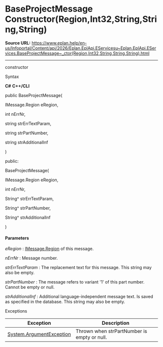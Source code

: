 # BaseProjectMessage Constructor(Region,Int32,String,String,String)

**Source URL:** https://www.eplan.help/en-us/Infoportal/Content/api/2026/Eplan.EplApi.EServicesu~Eplan.EplApi.EServices.BaseProjectMessage~_ctor(Region,Int32,String,String,String).html

---

constructor

Syntax

**C#**
**C++/CLI**


public BaseProjectMessage( 

   IMessage.Region eRegion,

   int nErrNr,

   string strErrTextParam,

   string strPartNumber,

   string strAdditionalInf

)

public:

BaseProjectMessage( 

   IMessage.Region eRegion,

   int nErrNr,

   String^ strErrTextParam,

   String^ strPartNumber,

   String^ strAdditionalInf

)


#### Parameters

*eRegion*
:   [IMessage.Region](Eplan.EplApi.EServicesu~Eplan.EplApi.EServices.IMessage+Region.html) of this message.

*nErrNr*
:   Message number.

*strErrTextParam*
:   The replacement text for this message. This string may also be empty.

*strPartNumber*
:   The message refers to variant '1' of this part number. Cannot be empty or null.

*strAdditionalInf*
:   Additional language-independent message text. Is saved as specified in the database. This string may also be empty.

Exceptions

| Exception | Description |
| --- | --- |
| [System.ArgumentException](#) | Thrown when strPartNumber is empty or null. |
